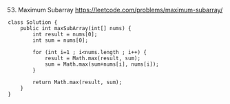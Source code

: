 53. Maximum Subarray
https://leetcode.com/problems/maximum-subarray/

```
class Solution {
    public int maxSubArray(int[] nums) {
        int result = nums[0];
        int sum = nums[0];
        
        for (int i=1 ; i<nums.length ; i++) {
            result = Math.max(result, sum);
            sum = Math.max(sum+nums[i], nums[i]);
        }
        
        return Math.max(result, sum);
    }
}
```
